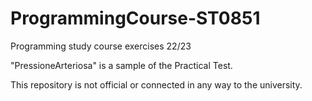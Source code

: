 # ProgrammingCourse-ST0851
 Programming study course exercises 22/23

 "PressioneArteriosa" is a sample of the Practical Test.

 This repository is not official or connected in any way to the university.